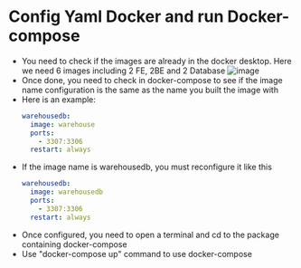# Config Yaml Docker and run Docker-compose
- You need to check if the images are already in the docker desktop. Here we need 6 images including 2 FE, 2BE and 2 Database
![image](https://github.com/Kaicity/Cloth-Store-Ecommerce/assets/93094572/c5bb48b0-b055-4ff7-8e92-22436e75079a)
- Once done, you need to check in docker-compose to see if the image name configuration is the same as the name you built the image with
- Here is an example:
  ```yaml
  warehousedb:
    image: warehouse 
    ports:
      - 3307:3306
    restart: always
  
- If the image name is warehousedb, you must reconfigure it like this
  ```yaml
  warehousedb:
    image: warehousedb
    ports:
      - 3307:3306
    restart: always

- Once configured, you need to open a terminal and cd to the package containing docker-compose
- Use "docker-compose up" command to use docker-compose



